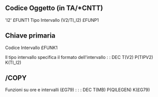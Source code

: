 ## Codice Oggetto (in TA/\*CNTT)
'I2'                               £FUNT1
Tipo Intervallo    (V2/TI_I2)      £FUNP1
## Chiave primaria
Codice Intervallo                  £FUNK1

Il tipo intervallo specifica il formato dell'intervallo
 :  : DEC T(V2) P(TIPV2) K(TI_I2)

## /COPY
Funzioni su ore e intervalli (£G79) : 
 :  : DEC T(MB) P(QILEGEN) K(£G79)
